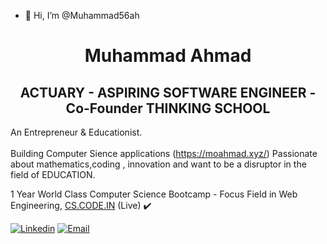 - 👋 Hi, I’m @Muhammad56ah
<h1 align="center">Muhammad Ahmad </h1>
<h2 align="center">ACTUARY - ASPIRING SOFTWARE ENGINEER - Co-Founder THINKING SCHOOL   </h2>



                                                               
An Entrepreneur & Educationist. <br><br>
Building Computer Sience applications (https://moahmad.xyz/) 
Passionate about mathematics,coding , innovation and want to be a disruptor in the field of EDUCATION.

1 Year World Class Computer Science Bootcamp - Focus Field in Web Engineering, [CS.CODE.IN](https://cs.code.in) (Live) ✔️ 
<br>
 
[![Linkedin](https://img.shields.io/badge/Linked%20in-MuhammadAhmad-blue)](https://www.linkedin.com/in/m-o-ahmad/)
[![Email](https://img.shields.io/badge/Email-muahmad@g.ucla.edu-red)](mailto:muahmad@g.ucla.edu)


<!--
**ip11/ip11** is a ✨ _special_ ✨ repository because its `README.md` (this file) appears on your GitHub profile.

Here are some ideas to get you started:

- 🔭 I’m currently working on ...
- 🌱 I’m currently learning ...
- 👯 I’m looking to collaborate on ...
- 🤔 I’m looking for help with ...
- 💬 Ask me about ...
- 📫 How to reach me: ...
- 😄 Pronouns: ...
- ⚡ Fun fact: ...
-->
